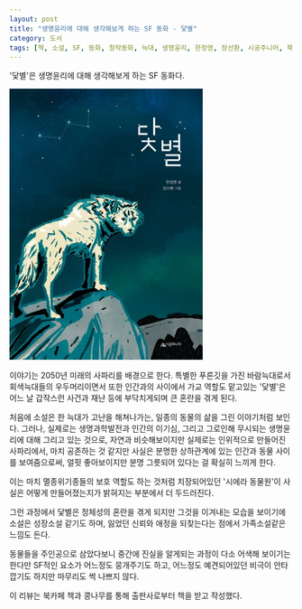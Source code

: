 ```yaml
---
layout: post
title: "생명윤리에 대해 생각해보게 하는 SF 동화 - 닻별"
category: 도서
tags: [책, 소설, SF, 동화, 창작동화, 늑대, 생명윤리, 한정영, 장선환, 시공주니어, 북카페 책과 콩나무, 서평]
---
```


'닻별'은
생명윤리에 대해 생각해보게 하는 SF 동화다.

![표지](/images/anchorstar-book-h480.jpg)

이야기는 2050년 미래의 사파리를 배경으로 한다.
특별한 푸른깃을 가진 바람늑대로서 회색늑대들의 우두머리이면서
또한 인간과의 사이에서 가교 역할도 맡고있는 '닻별'은
어느 날 갑작스런 사건과 재난 등에 부닥치게되며 큰 혼란을 겪게 된다.

처음에 소설은 한 늑대가 고난을 해쳐나가는, 일종의 동물의 삶을 그린 이야기처럼 보인다.
그러나, 실제로는 생명과학발전과 인간의 이기심, 그리고 그로인해 무시되는 생명윤리에 대해 그리고 있는 것으로,
자연과 비슷해보이지만 실제로는 인위적으로 만들어진 사파리에서,
마치 공존하는 것 같지만 사실은 분명한 상하관계에 있는 인간과 동물 사이를 보여줌으로써,
얼핏 좋아보이지만 분명 그릇되어 있다는 걸 확실히 느끼게 한다.

이는 마치 멸종위기종들의 보호 역할도 하는 것처럼 치장되어있던 '시에라 동물원'이
사실은 어떻게 만들어졌는지가 밝혀지는 부분에서 더 두드러진다.

그런 과정에서 닻별은 정체성의 혼란을 겪게 되지만 그것을 이겨내는 모습을 보이기에 소설은 성장소설 같기도 하며,
잃었던 신뢰와 애정을 되찾는다는 점에서 가족소설같은 느낌도 든다.

동물들을 주인공으로 삼았다보니 중간에 진실을 알게되는 과정이 다소 어색해 보이기는 한다만
SF적인 요소가 어느정도 뭉개주기도 하고,
어느정도 예견되어있던 비극이 안타깝기도 하지만
마무리도 썩 나쁘지 않다.



<div class="im im-info">
이 리뷰는 북카페 책과 콩나무를 통해 출판사로부터 책을 받고 작성했다.
</div>
